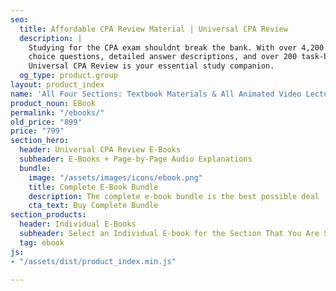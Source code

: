 ```yaml
---
seo:
  title: Affordable CPA Review Material | Universal CPA Review
  description: |
    Studying for the CPA exam shouldnt break the bank. With over 4,200 multiple
    choice questions, detailed answer descriptions, and over 200 task-based simulations replicating your real exam experience,
    Universal CPA Review is your essential study companion.
  og_type: product.group
layout: product_index
name: 'All Four Sections: Textbook Materials & All Animated Video Lectures'
product_noun: EBook
permalink: "/ebooks/"
old_price: "899"
price: "799"
section_hero:
  header: Universal CPA Review E-Books
  subheader: E-Books + Page-by-Page Audio Explanations
  bundle:
    image: "/assets/images/icons/ebook.png"
    title: Complete E-Book Bundle
    description: The complete e-book bundle is the best possible deal
    cta_text: Buy Complete Bundle
section_products:
  header: Individual E-Books
  subheader: Select an Individual E-book for the Section That You Are Studying For
  tag: ebook
js:
- "/assets/dist/product_index.min.js"

---
```

